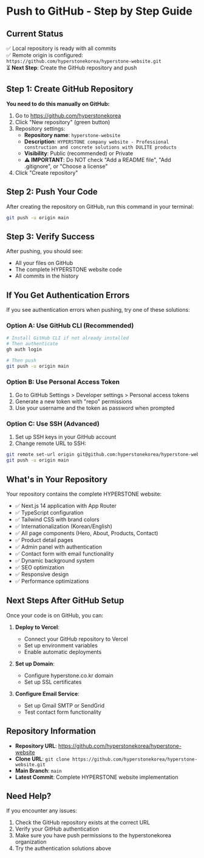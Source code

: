 # Push to GitHub - Step by Step Guide

## Current Status
✅ Local repository is ready with all commits  
✅ Remote origin is configured: `https://github.com/hyperstonekorea/hyperstone-website.git`  
⏳ **Next Step**: Create the GitHub repository and push

## Step 1: Create GitHub Repository

**You need to do this manually on GitHub:**

1. Go to https://github.com/hyperstonekorea
2. Click "New repository" (green button)
3. Repository settings:
   - **Repository name**: `hyperstone-website`
   - **Description**: `HYPERSTONE company website - Professional construction and concrete solutions with DULITE products`
   - **Visibility**: Public (recommended) or Private
   - **⚠️ IMPORTANT**: Do NOT check "Add a README file", "Add .gitignore", or "Choose a license"
4. Click "Create repository"

## Step 2: Push Your Code

After creating the repository on GitHub, run this command in your terminal:

```bash
git push -u origin main
```

## Step 3: Verify Success

After pushing, you should see:
- All your files on GitHub
- The complete HYPERSTONE website code
- All commits in the history

## If You Get Authentication Errors

If you see authentication errors when pushing, try one of these solutions:

### Option A: Use GitHub CLI (Recommended)
```bash
# Install GitHub CLI if not already installed
# Then authenticate
gh auth login

# Then push
git push -u origin main
```

### Option B: Use Personal Access Token
1. Go to GitHub Settings > Developer settings > Personal access tokens
2. Generate a new token with "repo" permissions
3. Use your username and the token as password when prompted

### Option C: Use SSH (Advanced)
1. Set up SSH keys in your GitHub account
2. Change remote URL to SSH:
```bash
git remote set-url origin git@github.com:hyperstonekorea/hyperstone-website.git
git push -u origin main
```

## What's in Your Repository

Your repository contains the complete HYPERSTONE website:

- ✅ Next.js 14 application with App Router
- ✅ TypeScript configuration
- ✅ Tailwind CSS with brand colors
- ✅ Internationalization (Korean/English)
- ✅ All page components (Hero, About, Products, Contact)
- ✅ Product detail pages
- ✅ Admin panel with authentication
- ✅ Contact form with email functionality
- ✅ Dynamic background system
- ✅ SEO optimization
- ✅ Responsive design
- ✅ Performance optimizations

## Next Steps After GitHub Setup

Once your code is on GitHub, you can:

1. **Deploy to Vercel**:
   - Connect your GitHub repository to Vercel
   - Set up environment variables
   - Enable automatic deployments

2. **Set up Domain**:
   - Configure hyperstone.co.kr domain
   - Set up SSL certificates

3. **Configure Email Service**:
   - Set up Gmail SMTP or SendGrid
   - Test contact form functionality

## Repository Information

- **Repository URL**: https://github.com/hyperstonekorea/hyperstone-website
- **Clone URL**: `git clone https://github.com/hyperstonekorea/hyperstone-website.git`
- **Main Branch**: `main`
- **Latest Commit**: Complete HYPERSTONE website implementation

## Need Help?

If you encounter any issues:
1. Check the GitHub repository exists at the correct URL
2. Verify your GitHub authentication
3. Make sure you have push permissions to the hyperstonekorea organization
4. Try the authentication solutions above